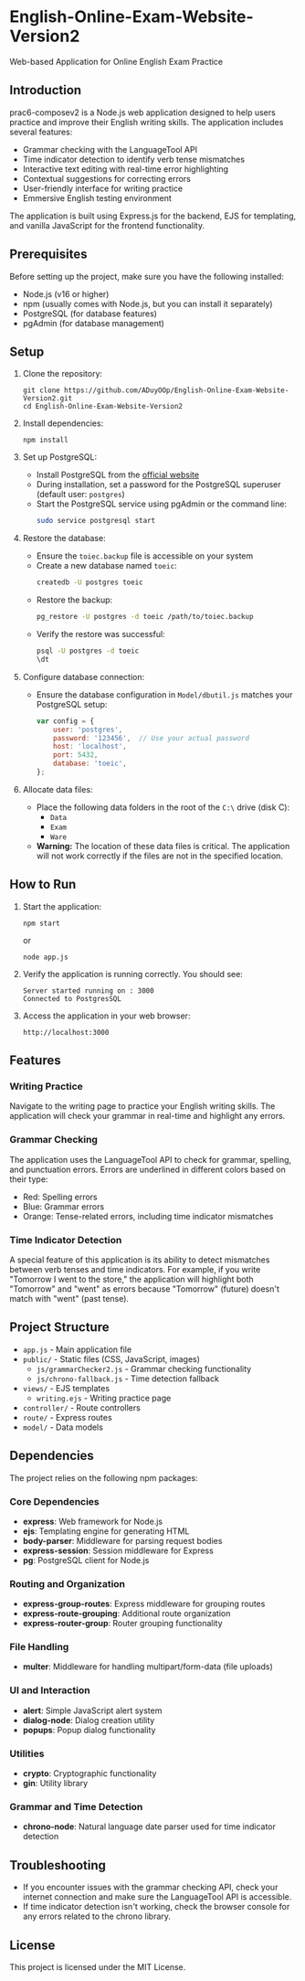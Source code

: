 # English-Online-Exam-Website-Version2

Web-based Application for Online English Exam Practice

## Introduction

prac6-composev2 is a Node.js web application designed to help users practice and improve their English writing skills. The application includes several features:

- Grammar checking with the LanguageTool API
- Time indicator detection to identify verb tense mismatches
- Interactive text editing with real-time error highlighting
- Contextual suggestions for correcting errors
- User-friendly interface for writing practice
- Emmersive English testing environment

The application is built using Express.js for the backend, EJS for templating, and vanilla JavaScript for the frontend functionality.

## Prerequisites

Before setting up the project, make sure you have the following installed:

- Node.js (v16 or higher)
- npm (usually comes with Node.js, but you can install it separately)
- PostgreSQL (for database features)
- pgAdmin (for database management)

## Setup

1. Clone the repository:
   ```
   git clone https://github.com/ADuyOOp/English-Online-Exam-Website-Version2.git
   cd English-Online-Exam-Website-Version2
   ```

2. Install dependencies:
   ```
   npm install
   ```

3. Set up PostgreSQL:
   - Install PostgreSQL from the [official website](https://www.postgresql.org/download/)
   - During installation, set a password for the PostgreSQL superuser (default user: `postgres`)
   - Start the PostgreSQL service using pgAdmin or the command line:
     ```bash
     sudo service postgresql start
     ```

4. Restore the database:
   - Ensure the `toiec.backup` file is accessible on your system
   - Create a new database named `toeic`:
     ```bash
     createdb -U postgres toeic
     ```
   - Restore the backup:
     ```bash
     pg_restore -U postgres -d toeic /path/to/toiec.backup
     ```
   - Verify the restore was successful:
     ```bash
     psql -U postgres -d toeic
     \dt
     ```

5. Configure database connection:
   - Ensure the database configuration in `Model/dbutil.js` matches your PostgreSQL setup:
     ```javascript
     var config = {
         user: 'postgres',
         password: '123456',  // Use your actual password
         host: 'localhost',
         port: 5432,
         database: 'toeic',
     };
     ```

6. Allocate data files:
   - Place the following data folders in the root of the `C:\` drive (disk C):
     - `Data`
     - `Exam`
     - `Ware`
   - **Warning:** The location of these data files is critical. The application will not work correctly if the files are not in the specified location.

## How to Run

1. Start the application:
   ```
   npm start
   ```
   or
   ```
   node app.js
   ```

2. Verify the application is running correctly. You should see:
   ```
   Server started running on : 3000
   Connected to PostgresSQL
   ```

3. Access the application in your web browser:
   ```
   http://localhost:3000
   ```

## Features

### Writing Practice

Navigate to the writing page to practice your English writing skills. The application will check your grammar in real-time and highlight any errors.

### Grammar Checking

The application uses the LanguageTool API to check for grammar, spelling, and punctuation errors. Errors are underlined in different colors based on their type:
- Red: Spelling errors
- Blue: Grammar errors
- Orange: Tense-related errors, including time indicator mismatches

### Time Indicator Detection

A special feature of this application is its ability to detect mismatches between verb tenses and time indicators. For example, if you write "Tomorrow I went to the store," the application will highlight both "Tomorrow" and "went" as errors because "Tomorrow" (future) doesn't match with "went" (past tense).

## Project Structure

- `app.js` - Main application file
- `public/` - Static files (CSS, JavaScript, images)
  - `js/grammarChecker2.js` - Grammar checking functionality
  - `js/chrono-fallback.js` - Time detection fallback
- `views/` - EJS templates
  - `writing.ejs` - Writing practice page
- `controller/` - Route controllers
- `route/` - Express routes
- `model/` - Data models

## Dependencies

The project relies on the following npm packages:

### Core Dependencies
- **express**: Web framework for Node.js
- **ejs**: Templating engine for generating HTML
- **body-parser**: Middleware for parsing request bodies
- **express-session**: Session middleware for Express
- **pg**: PostgreSQL client for Node.js

### Routing and Organization
- **express-group-routes**: Express middleware for grouping routes
- **express-route-grouping**: Additional route organization
- **express-router-group**: Router grouping functionality

### File Handling
- **multer**: Middleware for handling multipart/form-data (file uploads)

### UI and Interaction
- **alert**: Simple JavaScript alert system
- **dialog-node**: Dialog creation utility
- **popups**: Popup dialog functionality

### Utilities
- **crypto**: Cryptographic functionality
- **gin**: Utility library

### Grammar and Time Detection
- **chrono-node**: Natural language date parser used for time indicator detection

## Troubleshooting

- If you encounter issues with the grammar checking API, check your internet connection and make sure the LanguageTool API is accessible.
- If time indicator detection isn't working, check the browser console for any errors related to the chrono library.

## License

This project is licensed under the MIT License.
